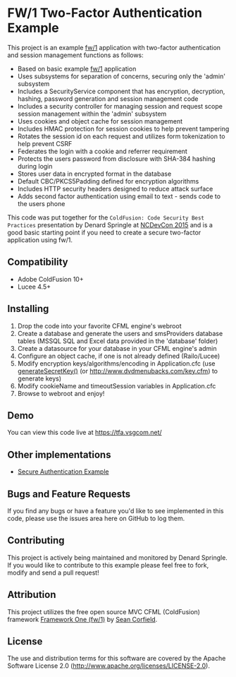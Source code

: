 # FW/1 Two-Factor Authentication Example

This project is an example [fw/1](https://github.com/framework-one/fw1) application with two-factor authentication and session management functions as follows:

* Based on basic example [fw/1](https://github.com/framework-one/fw1) application
* Uses subsystems for separation of concerns, securing only the 'admin' subsystem
* Includes a SecurityService component that has encryption, decryption, hashing, password generation and session management code
* Includes a security controller for managing session and request scope session management within the 'admin' subsystem
* Uses cookies and object cache for session management
* Includes HMAC protection for session cookies to help prevent tampering
* Rotates the session id on each request and utilizes form tokenization to help prevent CSRF
* Federates the login with a cookie and referrer requirement
* Protects the users password from disclosure with SHA-384 hashing during login
* Stores user data in encrypted format in the database
* Default CBC/PKCS5Padding defined for encryption algorithms
* Includes HTTP security headers designed to reduce attack surface
* Adds second factor authentication using email to text - sends code to the users phone

This code was put together for the `ColdFusion: Code Security Best Practices` presentation by Denard Springle at [NCDevCon 2015](http://www.ncdevcon.com) and is a good basic starting point if you need to create a secure two-factor application using fw/1.

## Compatibility

* Adobe ColdFusion 10+
* Lucee 4.5+

## Installing

1. Drop the code into your favorite CFML engine's webroot
2. Create a database and generate the users and smsProviders database tables (MSSQL SQL and Excel data provided in the 'database' folder)
3. Create a datasource for your database in your CFML engine's admin
4. Configure an object cache, if one is not already defined (Railo/Lucee)
5. Modify encryption keys/algorithms/encoding in Application.cfc (use [generateSecretKey()](http://cfdocs.org/generatesecretkey) (or http://www.dvdmenubacks.com/key.cfm) to generate keys)
6. Modify cookieName and timeoutSession variables in Application.cfc
7. Browse to webroot and enjoy!

## Demo

You can view this code live at https://tfa.vsgcom.net/

## Other implementations

* [Secure Authentication Example](https://github.com/ddspringle/framework-one-secure-auth)

## Bugs and Feature Requests

If you find any bugs or have a feature you'd like to see implemented in this code, please use the issues area here on GitHub to log them.

## Contributing

This project is actively being maintained and monitored by Denard Springle. If you would like to contribute to this example please feel free to fork, modify and send a pull request!

## Attribution

This project utilizes the free open source MVC CFML (ColdFusion) framework  [Framework One (fw/1)](https://github.com/framework-one/fw1) by [Sean Corfield](https://twitter.com/seancorfield).

## License

The use and distribution terms for this software are covered by the Apache Software License 2.0 (http://www.apache.org/licenses/LICENSE-2.0).
